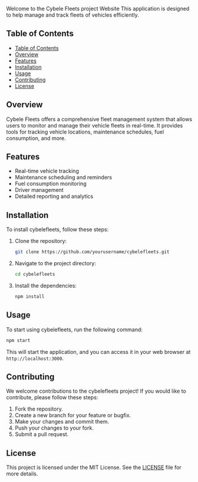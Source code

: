 

Welcome to the Cybele Fleets project Website This application is designed to help manage and track fleets of vehicles efficiently.

## Table of Contents
- [Table of Contents](#table-of-contents)
- [Overview](#overview)
- [Features](#features)
- [Installation](#installation)
- [Usage](#usage)
- [Contributing](#contributing)
- [License](#license)

## Overview
Cybele Fleets offers a comprehensive fleet management system that allows users to monitor and manage their vehicle fleets in real-time. It provides tools for tracking vehicle locations, maintenance schedules, fuel consumption, and more.

## Features
- Real-time vehicle tracking
- Maintenance scheduling and reminders
- Fuel consumption monitoring
- Driver management
- Detailed reporting and analytics

## Installation
To install cybelefleets, follow these steps:

1. Clone the repository:
    ```bash
    git clone https://github.com/yourusername/cybelefleets.git
    ```
2. Navigate to the project directory:
    ```bash
    cd cybelefleets
    ```
3. Install the dependencies:
    ```bash
    npm install
    ```

## Usage
To start using cybelefleets, run the following command:
```bash
npm start
```
This will start the application, and you can access it in your web browser at `http://localhost:3000`.

## Contributing
We welcome contributions to the cybelefleets project! If you would like to contribute, please follow these steps:

1. Fork the repository.
2. Create a new branch for your feature or bugfix.
3. Make your changes and commit them.
4. Push your changes to your fork.
5. Submit a pull request.

## License
This project is licensed under the MIT License. See the [LICENSE](LICENSE) file for more details.